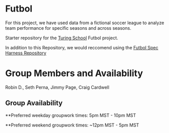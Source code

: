 # Futbol
For this project, we have used data from a fictional soccer league to analyze team performance for specific seasons and across seasons. 

Starter repository for the [Turing School](https://turing.io/) Futbol project.

In addition to this Repository, we would reccomend using the [Futbol Spec Harness Repository](https://github.com/turingschool-examples/futbol_spec_harness)


# Group Members and Availability

Robin D., Seth Perna, Jimmy Page, Craig Cardwell

## Group Availability

**Preferred weekday groupwork times: 5pm MST - 10pm MST

**Preferred weekend groupwork times: ~12pm MST - 5pm MST
